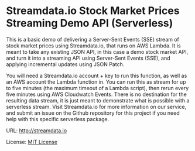 # Streamdata.io Stock Market Prices Streaming Demo API (Serverless)
This is a basic demo of delivering a Server-Sent Events (SSE) stream of stock market prices using Streamdata.io, that runs on AWS Lambda. It is meant to take any existing JSON API, in this case a demo stock market API, and turn it into a streaming API using Server-Sent Events (SSE), and applying incremental updates using JSON Patch.

You will need a Streamdata.io account + key to run this function, as well as an AWS account the Lambda function in. You can run this as stream for up to five minutes (the maximum timeout of a Lambda script), then rerun every five minutes using AWS Cloudwatch Events. There is no destination for the resulting data stream, it is just meant to demonstrate what is possible with a serverless stream. Visit Streamdata.io for more information on our service, and submit an issue on the Github repository for this project if you need help with this specific serverless package.

URL: http://streamdata.io

License: [MIT License](https://github.com/streamdata-serverless/streamdata-io-basic-demo-stockmarket-prices/blob/master/LICENSE)
